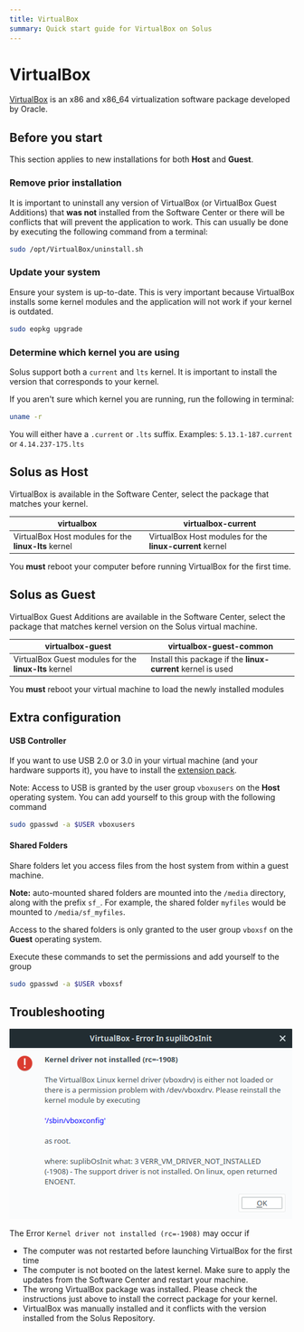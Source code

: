 ```yaml
---
title: VirtualBox
summary: Quick start guide for VirtualBox on Solus
---
```


# VirtualBox

[VirtualBox](https://virtualbox.org) is an x86 and x86_64 virtualization software package developed by Oracle.

## Before you start

This section applies to new installations for both **Host** and **Guest**.

### Remove prior installation

It is important to uninstall any version of VirtualBox (or VirtualBox Guest Additions) that **was not** installed from the Software Center or there will be conflicts that will prevent the application to work.
This can usually be done by executing the following command from a terminal:

```bash
sudo /opt/VirtualBox/uninstall.sh
```

### Update your system

Ensure your system is up-to-date. This is very important because VirtualBox installs some kernel modules and the application will not work if your kernel is outdated.

```bash
sudo eopkg upgrade
```

### Determine which kernel you are using

Solus support both a `current` and `lts` kernel. It is important to install the version that corresponds to your kernel.

If you aren't sure which kernel you are running, run the following in terminal:

```bash
uname -r
```

You will either have a `.current` or `.lts` suffix. Examples: `5.13.1-187.current` or `4.14.237-175.lts`

## Solus as Host

VirtualBox is available in the Software Center, select the package that matches your kernel.

| virtualbox                                           | virtualbox-current                                       |
| ---------------------------------------------------- | -------------------------------------------------------- |
| VirtualBox Host modules for the **linux-lts** kernel | VirtualBox Host modules for the **linux-current** kernel |

You **must** reboot your computer before running VirtualBox for the first time.

## Solus as Guest

VirtualBox Guest Additions are available in the Software Center, select the package that matches kernel version on the Solus virtual machine.

| virtualbox-guest                                      | virtualbox-guest-common                                      |
| ----------------------------------------------------- | ------------------------------------------------------------ |
| VirtualBox Guest modules for the **linux-lts** kernel | Install this package if the **linux-current** kernel is used |

You **must** reboot your virtual machine to load the newly installed modules

## Extra configuration

#### USB Controller

If you want to use USB 2.0 or 3.0 in your virtual machine (and your hardware supports it), you have to install the [extension pack](https://www.virtualbox.org/manual/ch01.html#intro-installing).

Note: Access to USB is granted by the user group `vboxusers` on the **Host** operating system. You can add yourself to this group with the following command

```bash
sudo gpasswd -a $USER vboxusers
```

#### Shared Folders

Share folders let you access files from the host system from within a guest machine.

**Note:** auto-mounted shared folders are mounted into the `/media` directory, along with the prefix `sf_`. For example, the shared folder `myfiles` would be mounted to `/media/sf_myfiles`.

Access to the shared folders is only granted to the user group `vboxsf` on the **Guest** operating system.

Execute these commands to set the permissions and add yourself to the group

```bash
sudo gpasswd -a $USER vboxsf
```

## Troubleshooting

![VBOX Kernel](./vbox-kernel.png)

The Error `Kernel driver not installed (rc=-1908)` may occur if

- The computer was not restarted before launching VirtualBox for the first time
- The computer is not booted on the latest kernel. Make sure to apply the updates from the Software Center and restart your machine.
- The wrong VirtualBox package was installed. Please check the instructions just above to install the correct package for your kernel.
- VirtualBox was manually installed and it conflicts with the version installed from the Solus Repository.
